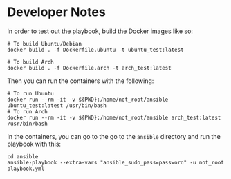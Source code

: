 # Developer Notes

In order to test out the playbook, build the Docker images like so:

```shell
# To build Ubuntu/Debian
docker build . -f Dockerfile.ubuntu -t ubuntu_test:latest

# To build Arch
docker build . -f Dockerfile.arch -t arch_test:latest
```

Then you can run the containers with the following:

```shell
# To run Ubuntu
docker run --rm -it -v ${PWD}:/home/not_root/ansible ubuntu_test:latest /usr/bin/bash
# To run Arch
docker run --rm -it -v ${PWD}:/home/not_root/ansible arch_test:latest /usr/bin/bash
```

In the containers, you can go to the go to the `ansible` directory and run the playbook with this:

```shell
cd ansible
ansible-playbook --extra-vars "ansible_sudo_pass=password" -u not_root playbook.yml
```
